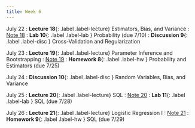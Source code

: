 ```yaml
---
title: Week 6
---
```


July 22
: **Lecture 18**{: .label .label-lecture} Estimators, Bias, and Variance
    : [Note 18](https://ds100.org/course-notes/probability_2/probability_2.html)
: **Lab 10**{: .label .label-lab }  Probability (due 7/10)
: **Discussion 9**{: .label .label-disc } Cross-Validation and Regularization

July 23
: **Lecture 19**{: .label .label-lecture} Parameter Inference and Bootstrapping
    : [Note 19](https://ds100.org/course-notes/inference_causality/inference_causality.html)
: **Homework 8**{: .label .label-hw } Probability and Estimators (due 7/25)

July 24
: **Discussion 10**{: .label .label-disc } Random Variables, Bias, and Variance

July 25
: **Lecture 20**{: .label .label-lecture} SQL
    : [Note 20](https://ds100.org/course-notes/sql_I/sql_I.html)
: **Lab 11**{: .label .label-lab }  SQL (due 7/28)

July 26
: **Lecture 21**{: .label .label-lecture} Logistic Regression I
    : [Note 21](https://ds100.org/course-notes/logistic_regression_1/logistic_reg_1.html)
: **Homework 9**{: .label .label-hw } SQL (due 7/29)